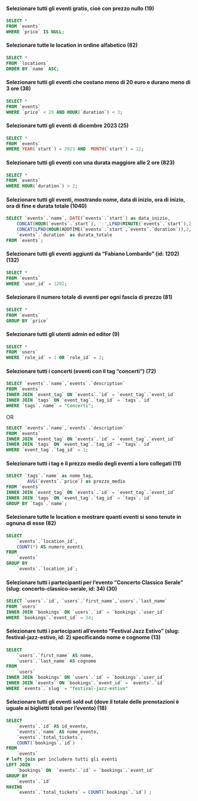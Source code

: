 #### Selezionare tutti gli eventi gratis, cioè con prezzo nullo (19)

```sql
SELECT *
FROM `events`
WHERE `price` IS NULL;
```

#### Selezionare tutte le location in ordine alfabetico (82)

```sql
SELECT *
FROM `locations`
ORDER BY `name` ASC;
```

#### Selezionare tutti gli eventi che costano meno di 20 euro e durano meno di 3 ore (38)

```sql
SELECT *
FROM `events`
WHERE `price` < 20 AND HOUR(`duration`) < 3;
```

#### Selezionare tutti gli eventi di dicembre 2023 (25)

```sql
SELECT *
FROM `events`
WHERE YEAR(`start`) = 2023 AND  MONTH(`start`) = 12;
```

#### Selezionare tutti gli eventi con una durata maggiore alle 2 ore (823)

```sql
SELECT *
FROM `events`
WHERE HOUR(`duration`) > 2;
```

#### Selezionare tutti gli eventi, mostrando nome, data di inizio, ora di inizio, ora di fine e durata totale (1040)

```sql
SELECT `events`.`name`, DATE(`events`.`start`) as data_inizio,
	CONCAT(HOUR(`events`.`start`), ':',LPAD(MINUTE(`events`.`start`),2,'0')) as ora_inizio,
    CONCAT(LPAD(HOUR(ADDTIME(`events`.`start`,`events`.`duration`)),2,'0'), ':', LPAD(MINUTE(ADDTIME(`events`.`start`,`events`.`duration`)),2,'0')) as ora_fine,
    `events`.`duration` as durata_totale
FROM `events`;
```

#### Selezionare tutti gli eventi aggiunti da “Fabiano Lombardo” (id: 1202) (132)

```sql
SELECT *
FROM `events`
WHERE `user_id` = 1202;
```

#### Selezionare il numero totale di eventi per ogni fascia di prezzo (81)

```sql
SELECT *
FROM `events`
GROUP BY `price`
```

#### Selezionare tutti gli utenti admin ed editor (9)

```sql
SELECT *
FROM `users`
WHERE `role_id` = 1 OR `role_id` = 2;
```

#### Selezionare tutti i concerti (eventi con il tag “concerti”) (72)

```sql 
SELECT `events`.`name`,`events`.`description`
FROM `events` 
INNER JOIN `event_tag` ON `events`.`id` = `event_tag`.`event_id`
INNER JOIN `tags` ON `event_tag`.`tag_id` = `tags`.`id`
WHERE `tags`.`name` = "Concerti";
```
OR
```sql 
SELECT `events`.`name`,`events`.`description`
FROM `events` 
INNER JOIN `event_tag` ON `events`.`id` = `event_tag`.`event_id`
INNER JOIN `tags` ON `event_tag`.`tag_id` = `tags`.`id`
WHERE `event_tag`.`tag_id` = 1;
```

#### Selezionare tutti i tag e il prezzo medio degli eventi a loro collegati (11)

```sql 
SELECT `tags`.`name` as nome_tag, 
        AVG(`events`.`price`) as prezzo_medio
FROM `events` 
INNER JOIN `event_tag` ON `events`.`id` = `event_tag`.`event_id`
INNER JOIN `tags` ON `event_tag`.`tag_id` = `tags`.`id`
GROUP BY `tags`.`name`;
```

#### Selezionare tutte le location e mostrare quanti eventi si sono tenute in ognuna di esse (82)

```sql 
SELECT
    `events`.`location_id`,
    COUNT(*) AS numero_eventi
FROM
    `events`
GROUP BY
    `events`.`location_id`;
```

#### Selezionare tutti i partecipanti per l’evento “Concerto Classico Serale” (slug: concerto-classico-serale, id: 34) (30)

```sql 
SELECT `users`.`id`, `users`.`first_name`,`users`.`last_name` 
FROM `users` 
INNER JOIN `bookings` ON `users`.`id` = `bookings`.`user_id`
WHERE `bookings`.`event_id` = 34;
```

#### Selezionare tutti i partecipanti all’evento “Festival Jazz Estivo” (slug: festival-jazz-estivo, id: 2) specificando nome e cognome (13)

```sql 
SELECT 
    `users`.`first_name` AS nome, 
    `users`.`last_name` AS cognome
FROM 
    `users`
INNER JOIN `bookings` ON `users`.`id` = `bookings`.`user_id`
INNER JOIN `events` ON `bookings`.`event_id` = `events`.`id`
WHERE `events`.`slug` = "festival-jazz-estivo"
```

#### Selezionare tutti gli eventi sold out (dove il totale delle prenotazioni è uguale ai biglietti totali per l’evento) (18)

```sql
SELECT 
    `events`.`id` AS id_evento, 
    `events`.`name` AS nome_evento,
    `events`.`total_tickets`,
    COUNT(`bookings`.`id`)
FROM 
    `events`
# left join per includere tutti gli eventi
LEFT JOIN 
    `bookings` ON  `events`.`id` = `bookings`.`event_id`
GROUP BY 
    `events`.`id`
HAVING 
    `events`.`total_tickets` = COUNT(`bookings`.`id`) ;
```